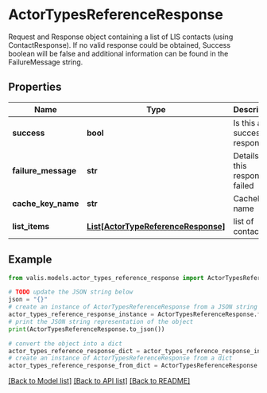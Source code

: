 # ActorTypesReferenceResponse

Request and Response object containing a list of LIS contacts (using ContactResponse). If no valid response could be obtained, Success boolean will be false and additional information can be found in the FailureMessage string.

## Properties

Name | Type | Description | Notes
------------ | ------------- | ------------- | -------------
**success** | **bool** | Is this a successful response? | [optional] 
**failure_message** | **str** | Details if this response failed | [optional] 
**cache_key_name** | **str** | CacheKey name | [optional] 
**list_items** | [**List[ActorTypeReferenceResponse]**](ActorTypeReferenceResponse.md) | list of contacts | [optional] 

## Example

```python
from valis.models.actor_types_reference_response import ActorTypesReferenceResponse

# TODO update the JSON string below
json = "{}"
# create an instance of ActorTypesReferenceResponse from a JSON string
actor_types_reference_response_instance = ActorTypesReferenceResponse.from_json(json)
# print the JSON string representation of the object
print(ActorTypesReferenceResponse.to_json())

# convert the object into a dict
actor_types_reference_response_dict = actor_types_reference_response_instance.to_dict()
# create an instance of ActorTypesReferenceResponse from a dict
actor_types_reference_response_from_dict = ActorTypesReferenceResponse.from_dict(actor_types_reference_response_dict)
```
[[Back to Model list]](../README.md#documentation-for-models) [[Back to API list]](../README.md#documentation-for-api-endpoints) [[Back to README]](../README.md)


